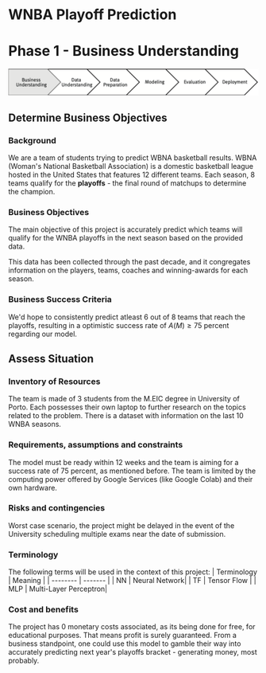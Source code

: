# WNBA Playoff Prediction

# Phase 1 - Business Understanding
![](./imgs/phase1.png)

## Determine Business Objectives

### Background

We are a team of students trying to predict WBNA basketball results. WBNA (Woman's National Basketball Association) is a domestic basketball league hosted in the United States that features 12 different teams. Each season, 8 teams qualify for the **playoffs** - the final round of matchups to determine the champion.

### Business Objectives

The main objective of this project is accurately predict which teams will qualify for the WNBA playoffs in the next season based on the provided data.

This data has been collected through the past decade, and it congregates information on the players, teams, coaches and winning-awards for each season.

### Business Success Criteria

We'd hope to consistently predict atleast 6 out of 8 teams that reach the playoffs, resulting in a optimistic success rate of $A(M) \ge 75$ percent regarding our model.

## Assess Situation

### Inventory of Resources
The team is made of 3 students from the M.EIC degree in University of Porto. Each possesses their own laptop to further research on the topics related to the problem. There is a dataset with information on the last 10 WNBA seasons.

### Requirements, assumptions and constraints

The model must be ready within 12 weeks and the team is aiming for a success rate of 75 percent, as mentioned before. The team is limited by the computing power offered by Google Services (like Google Colab) and their own hardware.

### Risks and contingencies

Worst case scenario, the project might be delayed in the event of the University scheduling multiple exams near the date of submission.

### Terminology
The following terms will be used in the context of this project:
| Terminology | Meaning |
| -------- | ------- |
| NN | Neural Network|
| TF | Tensor Flow |
| MLP | Multi-Layer Perceptron|

### Cost and benefits
The project has 0 monetary costs associated, as its being done for free, for educational purposes. That means profit is surely guaranteed. From a business standpoint, one could use this model to gamble their way into accurately predicting next year's playoffs bracket - generating money, most probably.